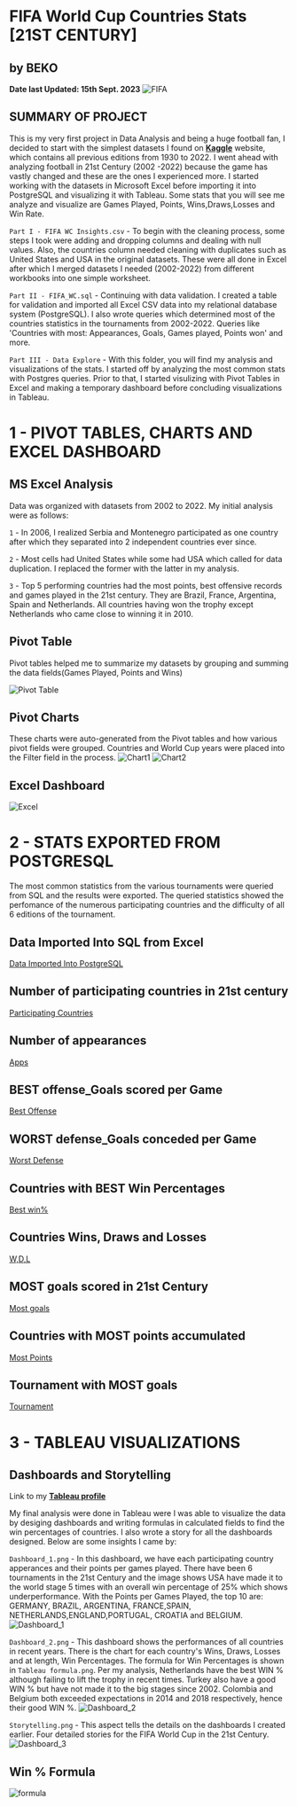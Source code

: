 # FIFA World Cup Countries Stats [21ST CENTURY] 
## by BEKO
**Date last Updated: 15th Sept. 2023**
![FIFA](https://assets.architecturaldigest.in/photos/60082342345ead69c9c1aeb6/16:9/w_1920,c_limit/FIFA-2018-World-Cup-Featured-1366x768.jpg)

## SUMMARY OF PROJECT
This is my very first project in Data Analysis and being a huge football fan, I decided to start with the simplest datasets I found on **[Kaggle](https://www.kaggle.com/datasets/iamsouravbanerjee/fifa-football-world-cup-dataset)** website, which contains all previous editions from 1930 to 2022. I went ahead with analyzing football in 21st Century (2002 -2022) because the game has vastly changed and these are the ones I experienced more. I started working with the datasets in Microsoft Excel before importing it into PostgreSQL and visualizing it with Tableau. Some stats that you will see me analyze and visualize are Games Played, Points, Wins,Draws,Losses and Win Rate.

`Part I - FIFA WC Insights.csv` - To begin with the cleaning process, some steps I took were adding and dropping columns and dealing with null values. Also, the countries column needed cleaning with duplicates such as United States and USA in the original datasets. These were all done in Excel after which I merged datasets I needed (2002-2022) from different workbooks into one simple worksheet. 

`Part II - FIFA_WC.sql` - Continuing with data validation. I created a table for validation and imported all Excel CSV data into my relational database system (PostgreSQL). I also wrote queries which determined most of the countries statistics in the tournaments from 2002-2022. Queries like 'Countries with most: Appearances, Goals, Games played, Points won' and more. 

`Part III - Data Explore` - With this folder, you will find my analysis and visualizations of the stats. I started off by analyzing the most common stats with Postgres queries. Prior to that, I started visulizing with Pivot Tables in Excel and making a temporary dashboard before concluding visualizations in Tableau.

# 1 - PIVOT TABLES, CHARTS AND EXCEL DASHBOARD
## MS Excel Analysis
Data was organized with datasets from 2002 to 2022. My initial analysis were as follows:

`1` - In 2006, I realized Serbia and Montenegro participated as one country after which they separated into 2 independent countries ever since.

`2` - Most cells had United States while some had USA which called for data duplication. I replaced the former with the latter in my analysis.

`3` - Top 5 performing countries had the most points, best offensive records and games played in the 21st century. They are Brazil, France, Argentina, Spain and Netherlands. All countries having won the trophy except Netherlands who came close to winning it in 2010.

## Pivot Table
Pivot tables helped me to summarize my datasets by grouping and summing the data fields(Games Played, Points and Wins)

![Pivot Table](https://github.com/beko50/Portfolio/blob/main/Project_1%20-%20FIFA%20World%20Cup%20Insights/Data%20Explore/MS_Excel/Pivot_Table.png)

## Pivot Charts
These charts were auto-generated from the Pivot tables and how various pivot fields were grouped. Countries and World Cup years were placed into the Filter field in the process.
![Chart1](https://github.com/beko50/Portfolio/blob/main/Project_1%20-%20FIFA%20World%20Cup%20Insights/Data%20Explore/MS_Excel/PivotChart1.png)
![Chart2](https://github.com/beko50/Portfolio/blob/main/Project_1%20-%20FIFA%20World%20Cup%20Insights/Data%20Explore/MS_Excel/PivotChart2.png)

## Excel Dashboard
![Excel](https://github.com/beko50/Portfolio/blob/main/Project_1%20-%20FIFA%20World%20Cup%20Insights/Data%20Explore/MS_Excel/Dashboard.png)


# 2 - STATS EXPORTED FROM POSTGRESQL
The most common statistics from the various tournaments were queried from SQL and the results were exported. The queried statistics showed the perfomance of the numerous participating countries and the difficulty of all 6 editions of the tournament.
## Data Imported Into SQL from Excel
[Data Imported Into PostgreSQL](https://github.com/beko50/Portfolio/blob/main/Project_1%20-%20FIFA%20World%20Cup%20Insights/Data%20Explore/PostgreSQL/1-Data%20import%20from%20excel.csv)
## Number of participating countries in 21st century
[Participating Countries](https://github.com/beko50/Portfolio/blob/main/Project_1%20-%20FIFA%20World%20Cup%20Insights/Data%20Explore/PostgreSQL/Number%20of%20participating%20countries.csv)
## Number of appearances
[Apps](https://github.com/beko50/Portfolio/blob/main/Project_1%20-%20FIFA%20World%20Cup%20Insights/Data%20Explore/PostgreSQL/Number%20of%20appearances.csv)
## BEST offense_Goals scored per Game
[Best Offense](https://github.com/beko50/Portfolio/blob/main/Project_1%20-%20FIFA%20World%20Cup%20Insights/Data%20Explore/PostgreSQL/Best%20offense_Goals%20scored%20per%20Game.csv)
## WORST defense_Goals conceded per Game
[Worst Defense](https://github.com/beko50/Portfolio/blob/main/Project_1%20-%20FIFA%20World%20Cup%20Insights/Data%20Explore/PostgreSQL/Worst%20defense_Goals%20conceded%20per%20Game.csv)
## Countries with BEST Win Percentages
[Best win%](https://github.com/beko50/Portfolio/blob/main/Project_1%20-%20FIFA%20World%20Cup%20Insights/Data%20Explore/PostgreSQL/Best%20win%20percentages.csv)
## Countries Wins, Draws and Losses
[W,D,L](https://github.com/beko50/Portfolio/blob/main/Project_1%20-%20FIFA%20World%20Cup%20Insights/Data%20Explore/PostgreSQL/Countries%20Wins%2C%20Draws%20and%20Losses.csv)
## MOST goals scored in 21st Century
[Most goals](https://github.com/beko50/Portfolio/blob/main/Project_1%20-%20FIFA%20World%20Cup%20Insights/Data%20Explore/PostgreSQL/Most%20goals%20scored%2021st%20Century.csv)
## Countries with MOST points accumulated
[Most Points](https://github.com/beko50/Portfolio/blob/main/Project_1%20-%20FIFA%20World%20Cup%20Insights/Data%20Explore/PostgreSQL/Most%20points%20accumulated.csv)
## Tournament with MOST goals
[Tournament](https://github.com/beko50/Portfolio/blob/main/Project_1%20-%20FIFA%20World%20Cup%20Insights/Data%20Explore/PostgreSQL/Tournament%20with%20most%20goals.csv)


# 3 - TABLEAU VISUALIZATIONS
## Dashboards and Storytelling
Link to my **[Tableau profile](https://public.tableau.com/app/profile/bernard.essiamah)**

My final analysis were done in Tableau were I was able to visualize the data by desiging dashboards and writing formulas in calculated fields to find the win percentages of countries. I also wrote a story for all the dashboards designed. Below are some insights I came by:

`Dashboard_1.png` - In this dashboard, we have each participating country apperances and their points per games played. There have been 6 tournaments in the 21st Century and the image shows USA have made it to the world stage 5 times with an overall win percentage of 25% which shows underperformance. With the Points per Games Played, the top 10 are: GERMANY, BRAZIL, ARGENTINA, FRANCE,SPAIN, NETHERLANDS,ENGLAND,PORTUGAL, CROATIA and BELGIUM.
![Dashboard_1](https://github.com/beko50/Portfolio/blob/main/Project_1%20-%20FIFA%20World%20Cup%20Insights/Data%20Explore/Tableau/Dashboard_1.png)

`Dashboard_2.png` - This dashboard shows the performances of all countries in recent years. There is the chart for each country's Wins, Draws, Losses and at length, Win Percentages. The formula for Win Percentages is shown in `Tableau formula.png`. Per my analysis, Netherlands have the best WIN % although failing to lift the trophy in recent times. Turkey also have a good WIN % but have not made it to the big stages since 2002. Colombia and Belgium both exceeded expectations in 2014 and 2018 respectively, hence their good WIN %. 
![Dashboard_2](https://github.com/beko50/Portfolio/blob/main/Project_1%20-%20FIFA%20World%20Cup%20Insights/Data%20Explore/Tableau/Dashboard_2.png)

`Storytelling.png` - This aspect tells the details on the dashboards I created earlier. Four detailed stories for the FIFA World Cup in the 21st Century.
![Dashboard_3](https://github.com/beko50/Portfolio/blob/main/Project_1%20-%20FIFA%20World%20Cup%20Insights/Data%20Explore/Tableau/Storytelling.png)

## Win % Formula
![formula](https://github.com/beko50/Portfolio/blob/main/Project_1%20-%20FIFA%20World%20Cup%20Insights/Data%20Explore/Tableau/Tableau%20formula.png)
